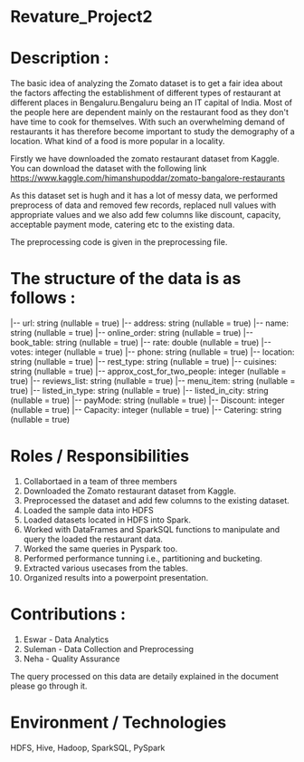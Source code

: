 # Revature_Project2

# Description :

The basic idea of analyzing the Zomato dataset is to get a fair idea about the factors affecting the establishment
of different types of restaurant at different places in Bengaluru.Bengaluru being an IT capital of India.
Most of the people here are dependent mainly on the restaurant food as they don't have time to cook for themselves.
With such an overwhelming demand of restaurants it has therefore become important to study the demography of a location. 
What kind of a food is more popular in a locality.

Firstly we have downloaded the zomato restaurant dataset from Kaggle.
You can download the dataset with the following link
https://www.kaggle.com/himanshupoddar/zomato-bangalore-restaurants

As this dataset set is hugh and it has a lot of messy data, we performed preprocess of data and removed few records, replaced null values 
with appropriate values and we also add few columns like discount, capacity, acceptable payment mode, catering etc to the existing data.

The preprocessing code is given in the preprocessing file.

# The structure of the data is as follows :
 |-- url: string (nullable = true)
 |-- address: string (nullable = true)
 |-- name: string (nullable = true)
 |-- online_order: string (nullable = true)
 |-- book_table: string (nullable = true)
 |-- rate: double (nullable = true)
 |-- votes: integer (nullable = true)
 |-- phone: string (nullable = true)
 |-- location: string (nullable = true)
 |-- rest_type: string (nullable = true)
 |-- cuisines: string (nullable = true)
 |-- approx_cost_for_two_people: integer (nullable = true)
 |-- reviews_list: string (nullable = true)
 |-- menu_item: string (nullable = true)
 |-- listed_in_type: string (nullable = true)
 |-- listed_in_city: string (nullable = true)
 |-- payMode: string (nullable = true)
 |-- Discount: integer (nullable = true)
 |-- Capacity: integer (nullable = true)
 |-- Catering: string (nullable = true)

# Roles / Responsibilities

1. Collabortaed in a team of three members
2. Downloaded the Zomato restaurant dataset from Kaggle.
3. Preprocessed the dataset and add few columns to the existing dataset.
4. Loaded the sample data into HDFS
5. Loaded datasets located in HDFS into Spark.
6. Worked with DataFrames and SparkSQL functions to manipulate and query the loaded the restaurant data.
7. Worked the same queries in Pyspark too.
8. Performed performance tunning i.e., partitioning and bucketing.
9. Extracted various usecases from the tables.
10. Organized results into a powerpoint presentation.

# Contributions :

1. Eswar - Data Analytics
2. Suleman - Data Collection and Preprocessing
3. Neha - Quality Assurance

The query processed on this data are detaily explained in the document please go through it.

# Environment / Technologies

HDFS, Hive, Hadoop, SparkSQL, PySpark
